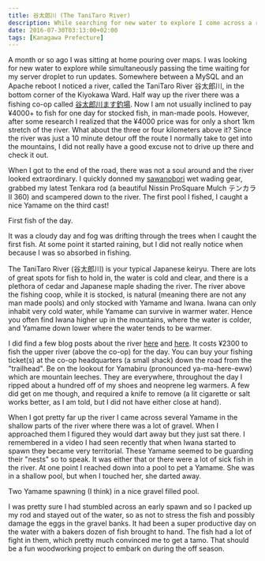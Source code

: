 ```yaml
---
title: 谷太郎川 (The TaniTaro River)
description: While searching for new water to explore I come across a river system that I had driven past numerous times but never noticed that look very promising...
date: 2016-07-30T03:13:00+02:00
tags: [Kanagawa Prefecture]
---
```

<div class=“text-lg m-2”>
<p class="mb-2">A month or so ago I was sitting at home pouring over maps. I was looking for new water to explore while simultaneously passing the time waiting for my server droplet to run updates. Somewhere between a MySQL and an Apache reboot I noticed a river, called the TaniTaro River 谷太郎川, in the bottom corner of the Kiyokawa Ward. Half way up the river there was a fishing co-op called <a href="https://kiyokawa-shoukou.net/yataro/" target="_blank" rel="noopener noreferrer">谷太郎川ます釣場</a>. Now I am not usually inclined to pay ¥4000+ to fish for one day for stocked fish, in man-made pools. However, after some research I realized that the ¥4000 price was for only a short 1km stretch of the river. What about the three or four kilometers above it? Since the river was just a 10 minute detour off the route I normally take to get into the mountains, I did not really have a good excuse not to drive up there and check it out.</p>

<p class="mt-2 mb-2">When I got to the end of the road, there was not a soul around and the river looked extraordinary. I quickly donned my <a href="https://www.fallfishtenkara.com/sawanobori-footwear/" target="_blank" rel="noopener noreferrer">sawanobori</a> wet wading gear, grabbed my latest Tenkara rod (a beautiful Nissin ProSquare Mulch テンカラ II 360) and scampered down to the river. The first pool I fished, I caught a nice Yamame on the third cast!</p>

<p class="mt-2 mb-2">First fish of the day.</p>

<p class="mt-2 mb-2">It was a cloudy day and fog was drifting through the trees when I caught the first fish. At some point it started raining, but I did not really notice when because I was so absorbed in fishing.</p>

<p class="mt-2 mb-2">The TaniTaro River (谷太郎川) is your typical Japanese keiryu. There are lots of great spots for fish to hold in, the water is cold and clear, and there is a plethora of cedar and Japanese maple shading the river. The river above the fishing coop, while it is stocked, is natural (meaning there are not any man made pools) and only stocked with Yamame and Iwana. Iwana can only inhabit very cold water, while Yamame can survive in warmer water. Hence you often find Iwana higher up in the mountains, where the water is colder, and Yamame down lower where the water tends to be warmer.</p>

<p class="mt-2 mb-2">I did find a few blog posts about the river <a href="https://minkara.carview.co.jp/en/userid/566932/blog/24276845/" target="_blank" rel="noopener noreferrer">here</a> and <a href="https://kaettazo.blog72.fc2.com/blog-entry-100.html" target="_blank" rel="noopener noreferrer">here</a>. It costs ¥2300 to fish the upper river (above the co-op) for the day. You can buy your fishing ticket(s) at the co-op headquarters (a small shack) down the road from the "trailhead". Be on the lookout for Yamabiru (pronounced ya-ma-here-eww) which are mountain leeches. They are everywhere, throughout the day I ripped about a hundred off of my shoes and neoprene leg warmers. A few did get on me though, and required a knife to remove (a lit cigarette or salt works better, as I am told, but I did not have either close at hand).</p>

<p class="mt-2 mb-2">When I got pretty far up the river I came across several Yamame in the shallow parts of the river where there was a lot of gravel. When I approached them I figured they would dart away but they just sat there. I remembered in a video I had seen recently that when Iwana started to spawn they became very territorial. These Yamame seemed to be guarding their "nests" so to speak. It was either that or there were a lot of sick fish in the river. At one point I reached down into a pool to pet a Yamame. She was in a shallow pool, but when I touched her, she darted away.</p>

<p class="mt-2 mb-2">Two Yamame spawning (I think) in a nice gravel filled pool.</p>

<p class="mt-2 mb-2">I was pretty sure I had stumbled across an early spawn and so I packed up my rod and stayed out of the water, so as not to stress the fish and possibly damage the eggs in the gravel banks. It had been a super productive day on the water with a bakers dozen of fish brought to hand. The fish had a lot of fight in them, which pretty much convinced me to get a tamo. That should be a fun woodworking project to embark on during the off season.</p>
</p>

<img class="w-8/12 rounded-lg shadow-lg mx-auto" src="" alt="" />
</div>